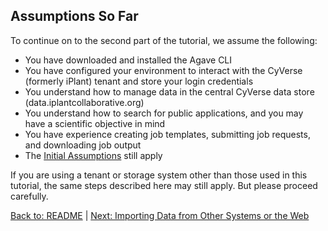 ## Assumptions So Far

To continue on to the second part of the tutorial, we assume the following:

* You have downloaded and installed the Agave CLI
* You have configured your environment to interact with the CyVerse (formerly iPlant) tenant and store your login credentials
* You understand how to manage data in the central CyVerse data store (data.iplantcollaborative.org)
* You understand how to search for public applications, and you may have a scientific objective in mind
* You have experience creating job templates, submitting job requests, and downloading job output
* The [Initial Assumptions](initial_assumptions.md) still apply

If you are using a tenant or storage system other than those used in this tutorial, the same steps described here may still apply. But please proceed carefully.

[Back to: README](../README.md) | [Next: Importing Data from Other Systems or the Web](importing_data.md)
